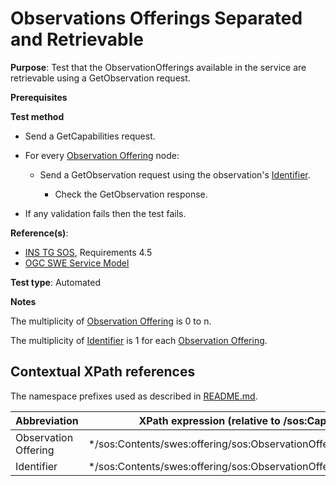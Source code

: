 # Observations Offerings Separated and Retrievable

**Purpose**: Test that the ObservationOfferings available in the service are retrievable using a GetObservation request.

**Prerequisites**

**Test method**

* Send a GetCapabilities request.

* For every [Observation Offering](#observationOffering) node:

  * Send a GetObservation request using the observation's [Identifier](#identifier).

    * Check the GetObservation response.

* If any validation fails then the test fails.

**Reference(s)**:

* [INS TG SOS](http://inspire.ec.europa.eu/id/document/tg/download-sos/1.0), Requirements 4.5
* [OGC SWE Service Model](http://portal.opengeospatial.org/files/?artifact_id=38476)

**Test type**: Automated

**Notes**

The multiplicity of [Observation Offering](#observationOffering) is 0 to n.

The multiplicity of [Identifier](#identifier) is 1 for each [Observation Offering](#observationOffering).

## Contextual XPath references

The namespace prefixes used as described in [README.md](http://inspire.ec.europa.eu/id/ats/download-service/sos-tg-1.0/sos-pre-defined/README#namespaces).

| Abbreviation                                               |  XPath expression (relative to /sos:Capabilities) |
| ---------------------------------------------------------- | ------------------------------------------------------------------------- |
| Observation Offering <a name="observationOffering"></a> | *\/sos:Contents/swes:offering/sos:ObservationOffering |
| Identifier <a name="identifier"></a> | *\/sos:Contents/swes:offering/sos:ObservationOffering/swes:identifier |